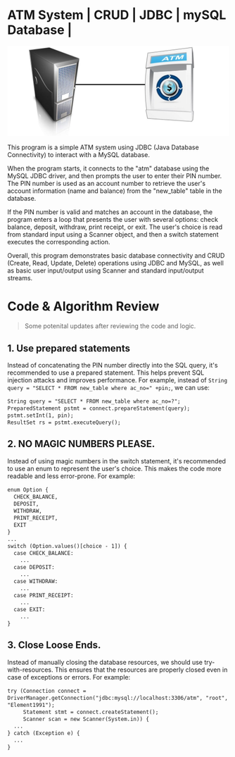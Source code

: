 # ATM System | CRUD | JDBC | mySQL Database | 

![](images/ATM-Database-System.jpeg)

This program is a simple ATM system using JDBC (Java Database Connectivity) to interact with a MySQL database.

When the program starts, it connects to the "atm" database using the MySQL JDBC driver, and then prompts the user to enter their PIN number. The PIN number is used as an account number to retrieve the user's account information (name and balance) from the "new_table" table in the database.

If the PIN number is valid and matches an account in the database, the program enters a loop that presents the user with several options: check balance, deposit, withdraw, print receipt, or exit. The user's choice is read from standard input using a Scanner object, and then a switch statement executes the corresponding action.

Overall, this program demonstrates basic database connectivity and CRUD (Create, Read, Update, Delete) operations using JDBC and MySQL, as well as basic user input/output using Scanner and standard input/output streams.

# Code & Algorithm Review 
> Some potenital updates after reviewing the code and logic.

## 1. Use prepared statements
Instead of concatenating the PIN number directly into the SQL query, it's recommended to use a prepared statement. This helps prevent SQL injection attacks and improves performance. For example, instead of `String query = "SELECT * FROM new_table where ac_no=" +pin;`, we can use:
```
String query = "SELECT * FROM new_table where ac_no=?";
PreparedStatement pstmt = connect.prepareStatement(query);
pstmt.setInt(1, pin);
ResultSet rs = pstmt.executeQuery();
```

## 2. NO MAGIC NUMBERS PLEASE.
Instead of using magic numbers in the switch statement, it's recommended to use an enum to represent the user's choice. This makes the code more readable and less error-prone. For example:
```
enum Option {
  CHECK_BALANCE,
  DEPOSIT,
  WITHDRAW,
  PRINT_RECEIPT,
  EXIT
}
...
switch (Option.values()[choice - 1]) {
  case CHECK_BALANCE:
    ...
  case DEPOSIT:
    ...
  case WITHDRAW:
    ...
  case PRINT_RECEIPT:
    ...
  case EXIT:
    ...
}
```

## 3. Close Loose Ends.
Instead of manually closing the database resources, we should use try-with-resources. This ensures that the resources are properly closed even in case of exceptions or errors. For example:
```
try (Connection connect = DriverManager.getConnection("jdbc:mysql://localhost:3306/atm", "root", "Element1991");
     Statement stmt = connect.createStatement();
     Scanner scan = new Scanner(System.in)) {
  ...
} catch (Exception e) {
  ...
}

```















